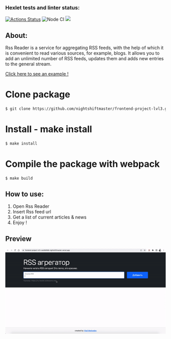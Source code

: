 ### Hexlet tests and linter status:
[![Actions Status](https://github.com/nightshiftmaster/frontend-project-lvl3/workflows/hexlet-check/badge.svg)](https://github.com/nightshiftmaster/frontend-project-lvl3/actions)
![Node CI](https://github.com/nightshiftmaster/frontend-project-lvl3/actions/workflows/node.js.yml/badge.svg)
<a href="https://codeclimate.com/github/nightshiftmaster/frontend-project-lvl3/maintainability"><img src="https://api.codeclimate.com/v1/badges/c12dafc968bbf8bb019e/maintainability" /></a>

## About:

Rss Reader is a service for aggregating RSS feeds, with the help of which it is convenient to read various sources, for example, blogs. It allows you to add an unlimited number of RSS feeds, updates them and adds new entries to the general stream.

[Click here to see an example !](https://frontend-project-lvl3-ceo9d4lb8-nightshiftmaster.vercel.app)

# Clone package 

```sh
$ git clone https://github.com/nightshiftmaster/frontend-project-lvl3.git
```

# Install - make install

```sh
$ make install
```
# Compile the package with webpack 

```sh
$ make build
```

## How to use:

1) Open Rss Reader
2) Insert Rss feed url 
3) Get a list of current articles & news
4) Enjoy !

## Preview
![image](Demo.gif)